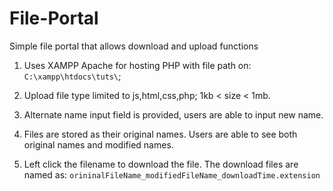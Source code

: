 # File-Portal
Simple file portal that allows download and upload functions

1. Uses XAMPP Apache for hosting PHP with file path on: `C:\xampp\htdocs\tuts\`;

2. Upload file type limited to js,html,css,php; 1kb < size < 1mb.

3. Alternate name input field is provided, users are able to input new name.

4. Files are stored as their original names. Users are able to see both original names and modified names.

5. Left click the filename to download the file. The download files are named as: `orininalFileName_modifiedFileName_downloadTime.extension`
